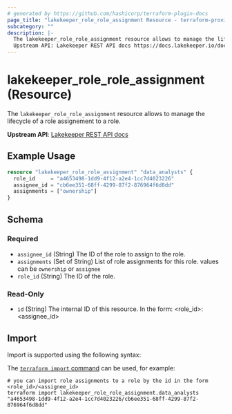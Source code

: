 ```yaml
---
# generated by https://github.com/hashicorp/terraform-plugin-docs
page_title: "lakekeeper_role_role_assignment Resource - terraform-provider-lakekeeper"
subcategory: ""
description: |-
  The lakekeeper_role_role_assignment resource allows to manage the lifecycle of a role assignement to a role.
  Upstream API: Lakekeeper REST API docs https://docs.lakekeeper.io/docs/nightly/api/management/#tag/permissions/operation/update_role_assignments
---
```


# lakekeeper_role_role_assignment (Resource)

The `lakekeeper_role_role_assignment` resource allows to manage the lifecycle of a role assignement to a role.

**Upstream API**: [Lakekeeper REST API docs](https://docs.lakekeeper.io/docs/nightly/api/management/#tag/permissions/operation/update_role_assignments)

## Example Usage

```terraform
resource "lakekeeper_role_role_assignment" "data_analysts" {
  role_id     = "a4653498-1dd9-4f12-a2e4-1cc7d4023226"
  assignee_id = "cb6ee351-68ff-4299-87f2-876964f6d8dd"
  assignments = ["ownership"]
}
```

<!-- schema generated by tfplugindocs -->
## Schema

### Required

- `assignee_id` (String) The ID of the role to assign to the role.
- `assignments` (Set of String) List of role assignments for this role. values can be `ownership` or `assignee`
- `role_id` (String) The ID of the role.

### Read-Only

- `id` (String) The internal ID of this resource. In the form: <role_id>:<assignee_id>

## Import

Import is supported using the following syntax:

The [`terraform import` command](https://developer.hashicorp.com/terraform/cli/commands/import) can be used, for example:

```shell
# you can import role assignments to a role by the id in the form <role_id>/<assignee_id>
terraform import lakekeeper_role_role_assignment.data_analysts "a4653498-1dd9-4f12-a2e4-1cc7d4023226/cb6ee351-68ff-4299-87f2-876964f6d8dd"
```

